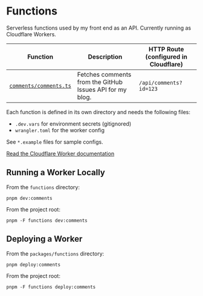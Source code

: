 # Functions

Serverless functions used by my front end as an API. Currently running as Cloudflare Workers.

| Function                                         | Description                                              | HTTP Route (configured in Cloudflare) |
| ------------------------------------------------ | -------------------------------------------------------- | ------------------------------------- |
| [`comments/comments.ts`](./comments/comments.ts) | Fetches comments from the GitHub Issues API for my blog. | `/api/comments?id=123`                |

Each function is defined in its own directory and needs the following files:

- `.dev.vars` for environment secrets (gitignored)
- `wrangler.toml` for the worker config

See `*.example` files for sample configs.

[Read the Cloudflare Worker documentation](https://developers.cloudflare.com/workers/get-started/quickstarts/)

## Running a Worker Locally

From the `functions` directory:

```
pnpm dev:comments
```

From the project root:

```
pnpm -F functions dev:comments
```

## Deploying a Worker

From the `packages/functions` directory:

```
pnpm deploy:comments
```

From the project root:

```
pnpm -F functions deploy:comments
```